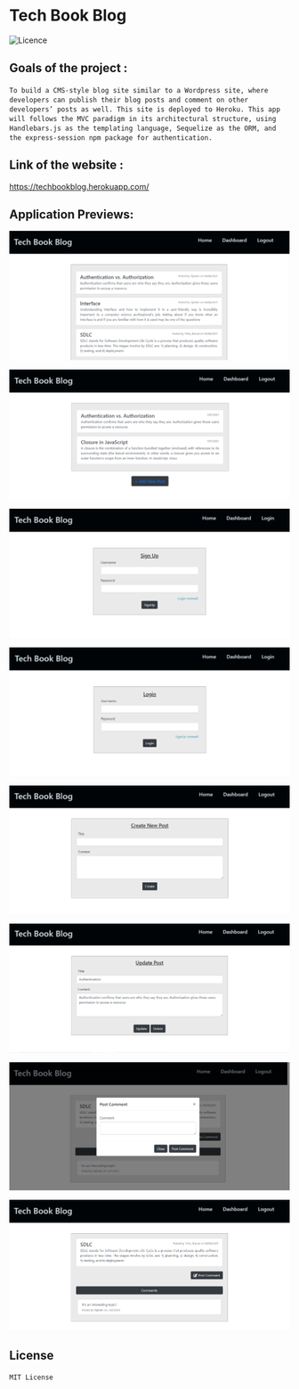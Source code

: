 # Tech Book Blog

![Licence](https://img.shields.io/badge/Licence-MIT-green.png)

## Goals of the project :

`To build a CMS-style blog site similar to a Wordpress site, where developers can publish their blog posts and comment on other developers’ posts as well. This site is deployed to Heroku. This app will follows the MVC paradigm in its architectural structure, using Handlebars.js as the templating language, Sequelize as the ORM, and the express-session npm package for authentication.`

## Link of the website :

https://techbookblog.herokuapp.com/

## Application Previews:

![Home Page](assets/images/homePage.png)

![Dashboard](assets/images/dashboard.png)

![SignUp](assets/images/signUp.png)

![Login](assets/images/login.png)

![Create New Post](assets/images/createNewPost.png)

![Update and delete Post](assets/images/updateAndDeletePost.png)

![Post Comment](assets/images/PostComment.png)

![View Comments](assets/images/ViewComments.png)

## License

`MIT License`
